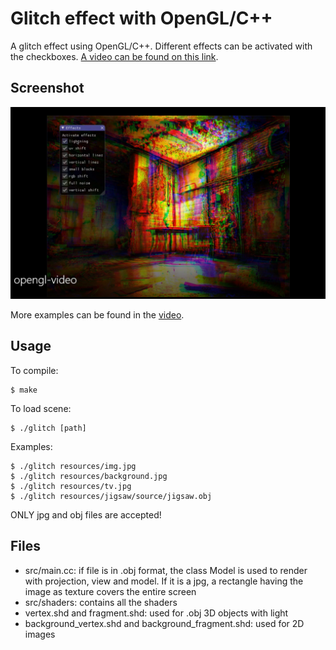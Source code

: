 # Glitch effect with OpenGL/C++

A glitch effect using OpenGL/C++. Different effects can be activated with the checkboxes. [A video can be found on this link](https://www.youtube.com/watch?v=3HM03Z7sNzI).

## Screenshot

![first](resources/images/screenshot.png)

More examples can be found in the [video](https://www.youtube.com/watch?v=3HM03Z7sNzI).

## Usage

To compile:
```
$ make
```

To load scene:
```
$ ./glitch [path]
```

Examples:
```
$ ./glitch resources/img.jpg
$ ./glitch resources/background.jpg
$ ./glitch resources/tv.jpg
$ ./glitch resources/jigsaw/source/jigsaw.obj
```

ONLY jpg and obj files are accepted!

## Files

* src/main.cc: if file is in .obj format, the class Model is used to render with projection, view and model. If it is a jpg, a rectangle having the image as texture covers the entire screen
* src/shaders: contains all the shaders
* vertex.shd and fragment.shd: used for .obj 3D objects with light
* background_vertex.shd and background_fragment.shd: used for 2D images
